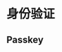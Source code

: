 # 身份验证
<p id="73BxjobkNZLqADwLULya38">

## Passkey

</p>


<p id="4PhuSdv21ZnBiEHujamKwd">



</p>


<p id="dGUfMKwYgA4ArQYHrdGwx5">



</p>


